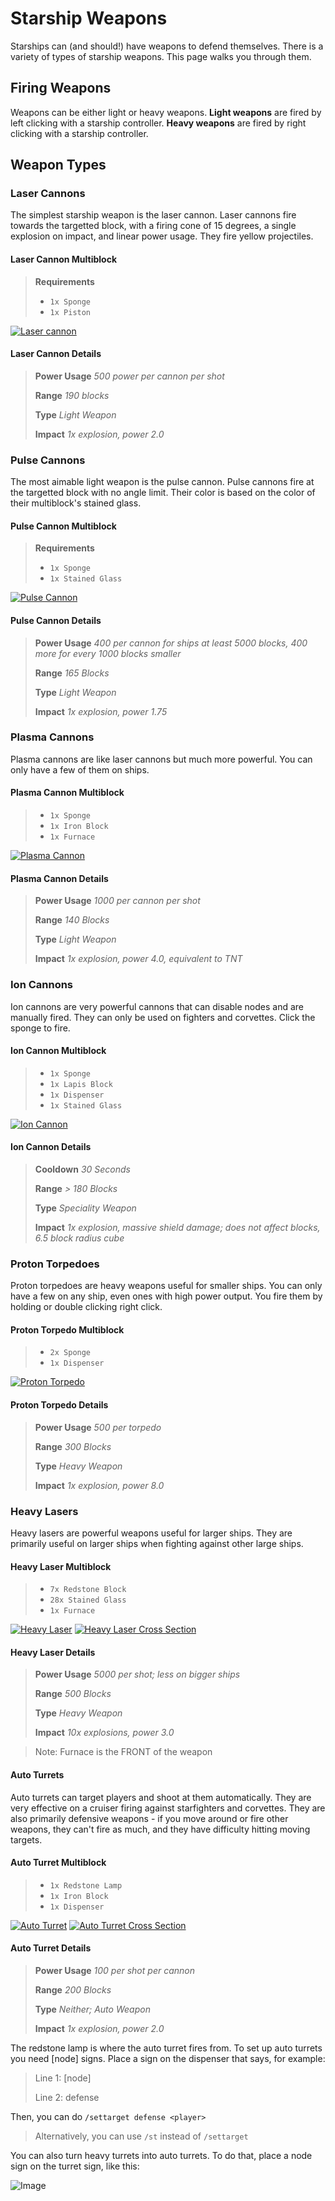 # Starship Weapons

Starships can (and should!) have weapons to defend themselves.
There is a variety of types of starship weapons.
This page walks you through them.

## Firing Weapons

Weapons can be either light or heavy weapons.
**Light weapons** are fired by left clicking with a starship controller.
**Heavy weapons** are fired by right clicking with a starship controller.

## Weapon Types

### Laser Cannons

The simplest starship weapon is the laser cannon.
Laser cannons fire towards the targetted block,
with a firing cone of 15 degrees, a single explosion on impact,
and linear power usage.
They fire yellow projectiles.

#### Laser Cannon Multiblock

> **Requirements**
> * `1x Sponge`
> * `1x Piston`

<a href="https://imgur.com/ODat29Z"><img src="https://i.imgur.com/ODat29Z.png" title="Laser cannon" /></a>

#### Laser Cannon Details

> **Power Usage** *500 power per cannon per shot*
>
> **Range** *190 blocks*
>
> **Type** *Light Weapon*
>
> **Impact** *1x explosion, power 2.0*

### Pulse Cannons

The most aimable light weapon is the pulse cannon.
Pulse cannons fire at the targetted block with no angle limit.
Their color is based on the color of their multiblock's stained glass.

#### Pulse Cannon Multiblock

> **Requirements**
> * `1x Sponge`
> * `1x Stained Glass`

<a href="https://imgur.com/huvn8QC"><img src="https://i.imgur.com/huvn8QC.png" title="Pulse Cannon" /></a>

#### Pulse Cannon Details

> **Power Usage** *400 per cannon for ships at least 5000 blocks, 400 more for every 1000 blocks smaller*
>
> **Range** *165 Blocks*
>
> **Type** *Light Weapon*
>
> **Impact** *1x explosion, power 1.75*

### Plasma Cannons

Plasma cannons are like laser cannons but much more powerful.
You can only have a few of them on ships.

#### Plasma Cannon Multiblock

> * `1x Sponge`
> * `1x Iron Block`
> * `1x Furnace`

<a href="https://imgur.com/oYtmk7g"><img src="https://i.imgur.com/oYtmk7g.png" title="Plasma Cannon" /></a>

#### Plasma Cannon Details

> **Power Usage** *1000 per cannon per shot*
>
> **Range** *140 Blocks*
>
> **Type** *Light Weapon*
>
> **Impact** *1x explosion, power 4.0, equivalent to TNT*

### Ion Cannons

Ion cannons are very powerful cannons that can disable nodes and are manually fired.
They can only be used on fighters and corvettes. Click the sponge to fire.

#### Ion Cannon Multiblock

> * `1x Sponge`
> * `1x Lapis Block`
> * `1x Dispenser`
> * `1x Stained Glass`

<a href="https://imgur.com/YPnDeTm"><img src="https://i.imgur.com/YPnDeTm.png" title="Ion Cannon" /></a>

#### Ion Cannon Details

> **Cooldown** *30 Seconds*
>
> **Range** *> 180 Blocks*
>
> **Type** *Speciality Weapon*
>
> **Impact** *1x explosion, massive shield damage; does not affect blocks, 6.5 block radius cube*

### Proton Torpedoes

Proton torpedoes are heavy weapons useful for smaller ships.
You can only have a few on any ship, even ones with high power output.
You fire them by holding or double clicking right click.

#### Proton Torpedo Multiblock

> * `2x Sponge`
> * `1x Dispenser`

<a href="https://imgur.com/IXwJPfc"><img src="https://i.imgur.com/IXwJPfc.png" title="Proton Torpedo" /></a>

#### Proton Torpedo Details

> **Power Usage** *500 per torpedo*
>
> **Range** *300 Blocks*
>
> **Type** *Heavy Weapon*
>
> **Impact** *1x explosion, power 8.0*

### Heavy Lasers

Heavy lasers are powerful weapons useful for larger ships.
They are primarily useful on larger ships
when fighting against other large ships.

#### Heavy Laser Multiblock

> * `7x Redstone Block`
> * `28x Stained Glass`
> * `1x Furnace`

<a href="https://imgur.com/loadd7q"><img src="https://i.imgur.com/loadd7q.png" title="Heavy Laser" /></a>
<a href="https://imgur.com/pq81HXb"><img src="https://i.imgur.com/pq81HXb.png" title="Heavy Laser Cross Section" /></a>

#### Heavy Laser Details

> **Power Usage** *5000 per shot; less on bigger ships*
>
> **Range** *500 Blocks*
>
> **Type** *Heavy Weapon*
>
> **Impact** *10x explosions, power 3.0*

> Note: Furnace is the FRONT of the weapon

#### Auto Turrets

Auto turrets can target players and shoot at them automatically.
They are very effective on a cruiser firing
against starfighters and corvettes.
They are also primarily defensive weapons -
if you move around or fire other weapons, they can't fire as much,
and they have difficulty hitting moving targets.

#### Auto Turret Multiblock

> * `1x Redstone Lamp`
> * `1x Iron Block`
> * `1x Dispenser`

<a href="https://imgur.com/cIHPUXf"><img src="https://i.imgur.com/cIHPUXf.png" title="Auto Turret" /></a>
<a href="https://imgur.com/RGmqHkn"><img src="https://i.imgur.com/RGmqHkn.png" title="Auto Turret Cross Section" /></a>

#### Auto Turret Details

> **Power Usage** *100 per shot per cannon*
>
> **Range** *200 Blocks*
>
> **Type** *Neither; Auto Weapon*
>
> **Impact** *1x explosion, power 2.0*

The redstone lamp is where the auto turret fires from.
To set up auto turrets you need [node] signs.
Place a sign on the dispenser that says, for example:
> Line 1: [node]
>
> Line 2: defense

Then, you can do `/settarget defense <player>`

> Alternatively, you can use `/st` instead of `/settarget`

You can also turn heavy turrets into auto turrets.
To do that, place a node sign on the turret sign, like this:

![Image](https://image.prntscr.com/image/oyKvb_ecSYSumhBepC-80A.png)

[lasercannontop]: https://forum.starlegacy.net/uploads/default/original/1X/503c55842997e104ccac75cbdc1577360372ae86.png
[lasercannonside]: https://forum.starlegacy.net/uploads/default/original/1X/4c45592b2fd12e6717010b11d2afd8085f394162.png

[pulsecannontop]: https://forum.starlegacy.net/uploads/default/original/1X/ee68dfd7f357af7edb67a02fdcb1c7748cb060d4.png
[pulsecannonside]: https://forum.starlegacy.net/uploads/default/original/1X/2387f4c223aa8b351e533e1c18e7537c8cfbe7a2.png
